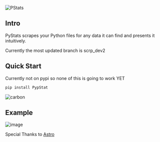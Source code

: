 ![PStats](https://user-images.githubusercontent.com/81849260/185852278-b154d1db-b7a4-412d-bc5d-cd17b1ae754f.png)
## Intro
PyStats scrapes your Python files for any data it can find and presents it intuitively.

Currently the most updated branch is scrp_dev2

## Quick Start
Currently not on pypi so none of this is going to work YET
```py
pip install PypStat
```


![carbon](https://user-images.githubusercontent.com/81849260/185844371-d31146a5-27eb-40d6-a433-d7ae034bb3f5.png)


## Example
![image](https://user-images.githubusercontent.com/81849260/187730977-c7c7b372-775c-4a2d-9668-9a6d07b4bec4.png)


Special Thanks to [Astro](https://github.com/AstrophysicsAndPython)

